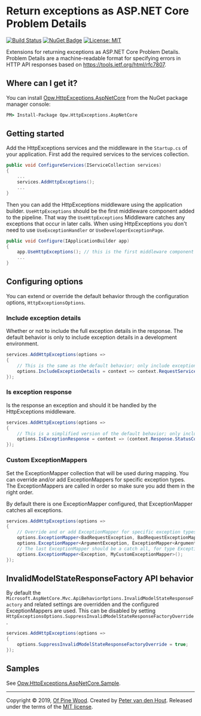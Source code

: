# Return exceptions as ASP.NET Core Problem Details
[![Build Status](https://ofpinewood.visualstudio.com/Of%20Pine%20Wood/_apis/build/status/ofpinewood.http-exceptions?branchName=master)](https://ofpinewood.visualstudio.com/Of%20Pine%20Wood/_build/latest?definitionId=6&branchName=master)
[![NuGet Badge](https://img.shields.io/nuget/v/Opw.HttpExceptions.AspNetCore.svg)](https://www.nuget.org/packages/Opw.HttpExceptions.AspNetCore/)
[![License: MIT](https://img.shields.io/github/license/ofpinewood/http-exceptions.svg)](https://github.com/ofpinewood/http-exceptions/blob/master/LICENSE)

Extensions for returning exceptions as ASP.NET Core Problem Details. Problem Details are a machine-readable format for specifying errors in HTTP API responses based on https://tools.ietf.org/html/rfc7807.

## Where can I get it?
You can install [Opw.HttpExceptions.AspNetCore](https://www.nuget.org/packages/Opw.HttpExceptions.AspNetCore/) from the NuGet package manager console:

``` cmd
PM> Install-Package Opw.HttpExceptions.AspNetCore
```

## Getting started
Add the HttpExceptions services and the middleware in the `Startup.cs` of your application. First add the required services to the services collection.

``` csharp
public void ConfigureServices(IServiceCollection services)
{
    ...
    services.AddHttpExceptions();
    ...
}
```

Then you can add the HttpExceptions middleware using the application builder.  `UseHttpExceptions` should be the first middleware component added to the pipeline. That way the `UseHttpExceptions` Middleware catches any exceptions that occur in later calls. When using HttpExceptions you don't need to use `UseExceptionHandler` or `UseDeveloperExceptionPage`.

``` csharp
public void Configure(IApplicationBuilder app)
{
    app.UseHttpExceptions(); // this is the first middleware component added to the pipeline
    ...
}
```

## Configuring options
You can extend or override the default behavior through the configuration options, `HttpExceptionsOptions`.

### Include exception details
Whether or not to include the full exception details in the response. The default behavior is only to include exception details in a development environment.

``` csharp
services.AddHttpExceptions(options =>
{
    // This is the same as the default behavior; only include exception details in a development environment.
    options.IncludeExceptionDetails = context => context.RequestServices.GetRequiredService<IHostingEnvironment>().IsDevelopment();
});
```

### Is exception response
Is the response an exception and should it be handled by the HttpExceptions middleware.

``` csharp
services.AddHttpExceptions(options =>
{
    // This is a simplified version of the default behavior; only include exception details for 4xx and 5xx responses.
    options.IsExceptionResponse = context => (context.Response.StatusCode < 400 && context.Response.StatusCode >= 600);
});
```

### Custom ExceptionMappers
Set the ExceptionMapper collection that will be used during mapping. You can override and/or add ExceptionMappers for specific exception types. The ExceptionMappers are called in order so make sure you add them in the right order.

By default there is one ExceptionMapper configured, that ExceptionMapper catches all exceptions. 

``` csharp
services.AddHttpExceptions(options =>
{
    // Override and or add ExceptionMapper for specific exception types, the default ExceptionMapper catches all exceptions.
    options.ExceptionMapper<BadRequestException, BadRequestExceptionMapper>();
    options.ExceptionMapper<ArgumentException, ExceptionMapper<ArgumentException>>();
    // The last ExceptionMapper should be a catch all, for type Exception.
    options.ExceptionMapper<Exception, MyCustomExceptionMapper>();
});
```

## InvalidModelStateResponseFactory API behavior
By default the `Microsoft.AspNetCore.Mvc.ApiBehaviorOptions.InvalidModelStateResponseFactory` and related settings are overridden and
the configured ExceptionMappers are used. This can be disabled by setting `HttpExceptionsOptions.SuppressInvalidModelStateResponseFactoryOverride`.

``` csharp
services.AddHttpExceptions(options =>
{
    options.SuppressInvalidModelStateResponseFactoryOverride = true;
});
```

## Samples
See [Opw.HttpExceptions.AspNetCore.Sample](/docs/Opw.HttpExceptions.AspNetCore.Sample.md).

---
Copyright &copy; 2019, [Of Pine Wood](http://ofpinewood.com).
Created by [Peter van den Hout](http://ofpinewood.com).
Released under the terms of the [MIT license](https://github.com/ofpinewood/http-exceptions/blob/master/LICENSE).